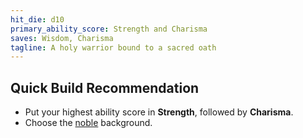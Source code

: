 ```yaml
---
hit_die: d10
primary_ability_score: Strength and Charisma
saves: Wisdom, Charisma
tagline: A holy warrior bound to a sacred oath
---
```


## Quick Build Recommendation  

- Put your highest ability score in **Strength**, followed by **Charisma**.  
- Choose the [noble]() background.  